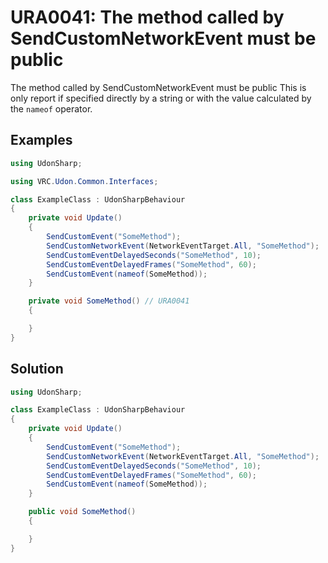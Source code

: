 # URA0041: The method called by SendCustomNetworkEvent must be public

The method called by SendCustomNetworkEvent must be public
This is only report if specified directly by a string or with the value calculated by the `nameof` operator.

## Examples

```csharp
using UdonSharp;

using VRC.Udon.Common.Interfaces;

class ExampleClass : UdonSharpBehaviour
{
    private void Update()
    {
        SendCustomEvent("SomeMethod");
        SendCustomNetworkEvent(NetworkEventTarget.All, "SomeMethod");
        SendCustomEventDelayedSeconds("SomeMethod", 10);
        SendCustomEventDelayedFrames("SomeMethod", 60);
        SendCustomEvent(nameof(SomeMethod));
    }

    private void SomeMethod() // URA0041
    {

    }
}
```

## Solution

```csharp
using UdonSharp;

class ExampleClass : UdonSharpBehaviour
{
    private void Update()
    {
        SendCustomEvent("SomeMethod");
        SendCustomNetworkEvent(NetworkEventTarget.All, "SomeMethod");
        SendCustomEventDelayedSeconds("SomeMethod", 10);
        SendCustomEventDelayedFrames("SomeMethod", 60);
        SendCustomEvent(nameof(SomeMethod));
    }

    public void SomeMethod()
    {

    }
}
```
